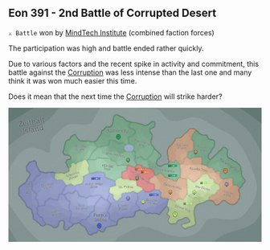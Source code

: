 ## Eon 391 - 2nd Battle of Corrupted Desert

`⚔️ Battle` won by [MindTech Institute](../refs/mindtech_institute.md) (combined faction forces)

The participation was high and battle ended rather quickly.

Due to various factors and the recent spike in activity and commitment, this battle against the [Corruption](../refs/corruption.md) was less intense than the last one and many think it was won much easier this time.

Does it mean that the next time the [Corruption](../refs/corruption.md) will strike harder?

![Battle Map](map/eon0391.png)